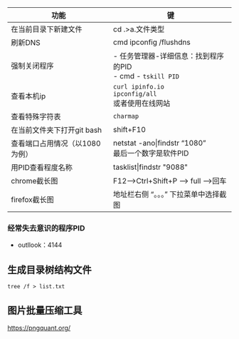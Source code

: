 | 功能                           | 键                                                           |
| ------------------------------ | ------------------------------------------------------------ |
| 在当前目录下新建文件           | cd .>a.文件类型                                              |
| 刷新DNS                        | cmd   ipconfig /flushdns                                     |
| 强制关闭程序                   | - 任务管理器-详细信息：找到程序的PID<br />- cmd - `tskill PID` |
| 查看本机ip                     | `curl ipinfo.io` <br />`ipconfig/all`<br />或者使用在线网站  |
| 查看特殊字符表                 | `charmap`                                                    |
| 在当前文件夹下打开git bash     | shift+F10                                                    |
| 查看端口占用情况（以1080为例） | netstat -ano\|findstr “1080”<br />最后一个数字是软件PID      |
| 用PID查看程度名称              | tasklist\|findstr "9088"                                     |
| chrome截长图                   | F12-->Ctrl+Shift+P --> full -->回车                          |
| firefox截长图                  | 地址栏右侧 “。。。” 下拉菜单中选择截图                       |

### 经常失去意识的程序PID

- outllook：4144



## 生成目录树结构文件

`tree /f > list.txt`

## 图片批量压缩工具

https://pngquant.org/